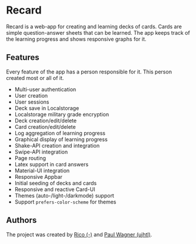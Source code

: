 # Recard

Recard is a web-app for creating and learning decks of cards. Cards are simple question-answer sheets that can be learned. 
The app keeps track of the learning progress and shows responsive graphs for it.

## Features

Every feature of the app has a person responsible for it. This person created most or all of it.

- Multi-user authentication
- User creation
- User sessions
- Deck save in Localstorage
- Localstorage military grade encryption
- Deck creation/edit/delete
- Card creation/edit/delete
- Log aggregation of learning progress
- Graphical display of learning progress
- Shake-API creation and integration
- Swipe-API integration
- Page routing
- Latex support in card answers
- Material-UI integration
- Responsive Appbar
- Initial seeding of decks and cards
- Responsive and reactive Card-UI
- Themes (auto-/light-/darkmode) support
- Support `prefers-color-scheme` for themes

## Authors

The project was created by [Rico (-)][rico-github] and [Paul Wagner (ujhtl)][paul-github].

[paul-github]: https://github.com/HydrofinLoewenherz "ujhtl"
[rico-github]: https://github.com/cryeprecision "-"
